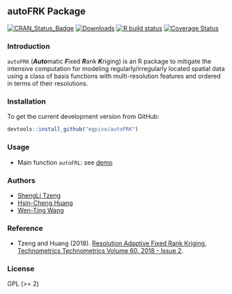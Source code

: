 ## autoFRK Package
  [![CRAN_Status_Badge](http://www.r-pkg.org/badges/version/autoFRK)](https://CRAN.R-project.org/package=autoFRK)
  [![Downloads](http://cranlogs.r-pkg.org/badges/grand-total/autoFRK)](https://CRAN.R-project.org/package=autoFRK)
  [![R build status](https://github.com/egpivo/autoFRK/workflows/R-CMD-check/badge.svg)](https://github.com/egpivo/autoFRK/actions)
  [![Coverage Status](https://img.shields.io/codecov/c/github/egpivo/autoFRK/master.svg)](https://codecov.io/github/egpivo/autoFRK?branch=master)
  

### Introduction
`autoFRK` (***Auto***matic ***F***ixed ***R***ank ***K***riging) is an R package to mitigate the intensive computation for modeling regularly/irregularly located spatial data using a class of basis functions with multi-resolution features and ordered in terms of their resolutions. 


### Installation
To get the current development version from GitHub:

```r
devtools::install_github("egpivo/autoFRK")
```

### Usage
- Main function `autoFRL`: see [demo](https://egpivo.github.io/autoFRK/reference/autoFRK.html#examples)


### Authors
- [ShengLi Tzeng](https://math.nsysu.edu.tw/p/405-1183-189657,c959.php?Lang=en)
- [Hsin-Cheng Huang](http://www.stat.sinica.edu.tw/hchuang/ "Hsin-Cheng Huang")
- [Wen-Ting Wang](https://www.linkedin.com/in/wen-ting-wang-6083a17b "Wen-Ting Wang")

### Reference
- Tzeng and Huang (2018). [Resolution Adaptive Fixed Rank Kriging, Technometrics Technometrics 
Volume 60, 2018 - Issue 2](https://www.tandfonline.com/doi/abs/10.1080/00401706.2017.1345701?journalCode=utch20). 

### License
  GPL (>= 2)
